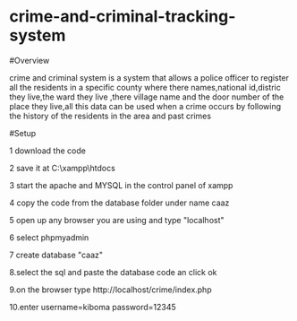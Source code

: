 # crime-and-criminal-tracking-system
#Overview


crime and criminal system is a system that allows a police officer to register all the residents in a specific county where there names,national id,distric they live,the ward they live ,there village name  and the door number of the place they  live,all this data can be used when a crime occurs by following the history of the residents in the area and past crimes


#Setup

1 download the code

2 save  it at C:\xampp\htdocs

3 start the apache and MYSQL in the control panel of xampp

4 copy the code from the database folder under name caaz

5 open up any browser you are using and type "localhost"

6 select phpmyadmin

7 create database "caaz"

8.select the sql and paste the database code an click ok

9.on the browser type http://localhost/crime/index.php

10.enter username=kiboma
      password=12345
    
      

